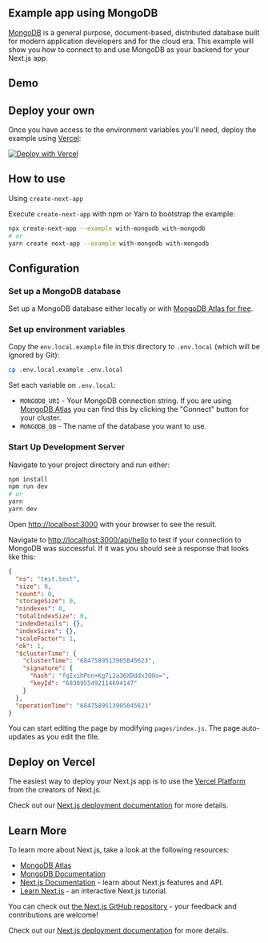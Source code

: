 ## Example app using MongoDB

[MongoDB](https://mongodb.com/atlas) is a general purpose, document-based, distributed database built for modern application developers and for the cloud era. This example will show you how to connect to and use MongoDB as your backend for your Next.js app.

## Demo

## Deploy your own

Once you have access to the environment variables you'll need, deploy the example using [Vercel](https://vercel.com?utm_source=github&utm_medium=readme&utm_campaign=next-example):

[![Deploy with Vercel](https://vercel.com/button)](https://vercel.com/import/git?c=1&s=https://github.com/vercel/next.js/tree/canary/examples/with-mongodb&env=MONGODB_URI,MONGODB_DB&envDescription=Required%20to%20connect%20the%20app%20with%20MongoDB)

## How to use

Using `create-next-app`

Execute `create-next-app` with npm or Yarn to bootstrap the example:

```bash
npx create-next-app --example with-mongodb with-mongodb
# or
yarn create next-app --example with-mongodb with-mongodb
```

## Configuration

### Set up a MongoDB database

Set up a MongoDB database either locally or with [MongoDB Atlas for free](https://mongodb.com/atlas).

### Set up environment variables

Copy the `env.local.example` file in this directory to `.env.local` (which will be ignored by Git):

```bash
cp .env.local.example .env.local
```

Set each variable on `.env.local`:

- `MONGODB_URI` - Your MongoDB connection string. If you are using [MongoDB Atlas](https://mongodb.com/atlas) you can find this by clicking the "Connect" button for your cluster.
- `MONGODB_DB` - The name of the database you want to use.

### Start Up Development Server

Navigate to your project directory and run either:

```bash
npm install
npm run dev
# or
yarn
yarn dev
```

Open [http://localhost:3000](http://localhost:3000) with your browser to see the result.

Navigate to [http://localhost:3000/api/hello](http://localhost:3000/api/hello) to test if your connection to MongoDB was successful. If it was you should see a response that looks like this:

```json
{
  "ns": "test.test",
  "size": 0,
  "count": 0,
  "storageSize": 0,
  "nindexes": 0,
  "totalIndexSize": 0,
  "indexDetails": {},
  "indexSizes": {},
  "scaleFactor": 1,
  "ok": 1,
  "$clusterTime": {
    "clusterTime": "6847589513905045623",
    "signature": {
      "hash": "fgIxihPon+Kg7i2a36XDddx3OOo=",
      "keyId": "6830955492114694147"
    }
  },
  "operationTime": "6847589513905045623"
}
```

You can start editing the page by modifying `pages/index.js`. The page auto-updates as you edit the file.

## Deploy on Vercel

The easiest way to deploy your Next.js app is to use the [Vercel Platform](https://vercel.com/import?utm_medium=default-template&filter=next.js&utm_source=create-next-app&utm_campaign=create-next-app-readme) from the creators of Next.js.

Check out our [Next.js deployment documentation](https://nextjs.org/docs/deployment) for more details.

## Learn More

To learn more about Next.js, take a look at the following resources:

- [MongoDB Atlas](https://mongodb.com/atlas)
- [MongoDB Documentation](https://docs.mongodb.com/)
- [Next.js Documentation](https://nextjs.org/docs) - learn about Next.js features and API.
- [Learn Next.js](https://nextjs.org/learn) - an interactive Next.js tutorial.

You can check out [the Next.js GitHub repository](https://github.com/vercel/next.js/) - your feedback and contributions are welcome!

Check out our [Next.js deployment documentation](https://nextjs.org/docs/deployment) for more details.
